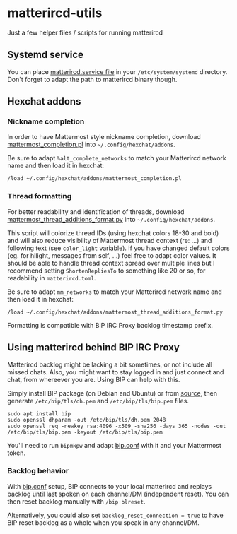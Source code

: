 # matterircd-utils

Just a few helper files / scripts for running matterircd

## Systemd service

You can place [matterircd.service file](systemd/matterircd.service) in your `/etc/system/systemd` directory.
Don't forget to adapt the path to matterircd binary though.

## Hexchat addons

### Nickname completion

In order to have Mattermost style nickname completion, download [mattermost_completion.pl](hexchat/mattermost_completion.pl) into `~/.config/hexchat/addons`.

Be sure to adapt `%alt_complete_networks` to match your Matterircd network name and then load it in hexchat:
```
/load ~/.config/hexchat/addons/mattermost_completion.pl
```

### Thread formatting

For better readability and identification of threads, download [mattermost_thread_additions_format.py](hexchat/mattermost_thread_additions_format.py) into `~/.config/hexchat/addons`.

This script will colorize thread IDs (using hexchat colors 18-30 and bold) and will also reduce visibility of Mattermost thread context (re: ...) and following text (see `color_light` variable). If you have changed default colors (eg. for hilight, messages from self, ...) feel free to adapt color values. It should be able to handle thread context spread over multiple lines but I recommend setting `ShortenRepliesTo` to something like 20 or so, for readability in `matterircd.toml`.

Be sure to adapt `mm_networks` to match your Matterircd network name and then load it in hexchat:
```
/load ~/.config/hexchat/addons/mattermost_thread_additions_format.py
```

Formatting is compatible with BIP IRC Proxy backlog timestamp prefix.

## Using matterircd behind BIP IRC Proxy

Matterircd backlog might be lacking a bit sometimes, or not include all missed chats. Also, you might want to stay logged in and just connect and chat, from whereever you are. Using BIP can help with this.

Simply install BIP package (on Debian and Ubuntu) or from [source](https://projects.duckcorp.org/projects/bip), then generate `/etc/bip/tls/dh.pem` and `/etc/bip/tls/bip.pem` files.
```
sudo apt install bip
sudo openssl dhparam -out /etc/bip/tls/dh.pem 2048
sudo openssl req -newkey rsa:4096 -x509 -sha256 -days 365 -nodes -out /etc/bip/tls/bip.pem -keyout /etc/bip/tls/bip.pem
```

You'll need to run `bipmkpw` and adapt [bip.conf](bip/bip.conf) with it and your Mattermost token.

### Backlog behavior

With [bip.conf](bip/bip.conf) setup, BIP connects to your local matterircd and replays backlog until last spoken on each channel/DM (independent reset). You can then reset backlog manually with `/bip blreset`.

Alternatively, you could also set `backlog_reset_connection = true` to have BIP reset backlog as a whole when you speak in any channel/DM.
